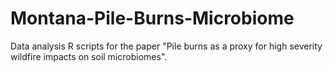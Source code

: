 # Montana-Pile-Burns-Microbiome
Data analysis R scripts for the paper "Pile burns as a proxy for high severity wildfire impacts on soil microbiomes".
